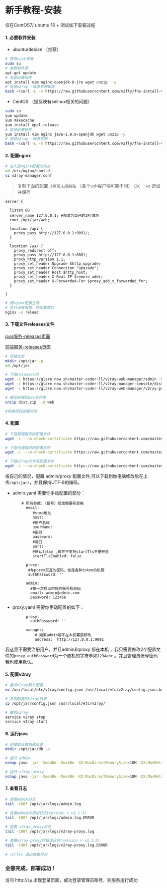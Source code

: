 # 新手教程-安装

 仅在CentOS7/ ubuntu 16 + 测试如下安装过程

#### 1. 必要软件安装

- ubuntu/debian （推荐）
```bash
# 获得root权限
sudo su
# 更新软件源
apt-get update
# 安装必要软件
apt install vim nginx openjdk-8-jre wget unzip  -y
# 安装v2ray -来源官网新版
bash <(curl -L -s https://raw.githubusercontent.com/v2fly/fhs-install-v2ray/master/install-release.sh) --version 5.3.0

```
- CentOS （据反映有selinux相关的问题）
```bash
sudo su
yum update
yum makecache
yum install epel-release
# 安装必要软件
yum install vim nginx java-1.8.0-openjdk wget unzip -y
# 安装v2ray -来源官网
bash <(curl -L -s https://raw.githubusercontent.com/v2fly/fhs-install-v2ray/master/install-release.sh) --version 5.3.0
```

       
####  2. 配置nginx
```bash
# 进入到nginx配置文件夹
cd /etc/nginx/conf.d
vi v2ray-manager.conf
```
> 复制下面的配置 ,`i编辑`,`右键粘贴` （各个ssh客户端可能不同）
> `ESC ` `:wq` 退出并保存

```
server {

  listen 80 ;
  server_name 127.0.0.1; #修改为自己的IP/域名
  root /opt/jar/web;
                
  location /api {
    proxy_pass http://127.0.0.1:9091/;
  }

  location /ws/ {
    proxy_redirect off;
    proxy_pass http://127.0.0.1:8081;
    proxy_http_version 1.1;
    proxy_set_header Upgrade $http_upgrade;
    proxy_set_header Connection "upgrade";
    proxy_set_header Host $http_host;
    proxy_set_header X-Real-IP $remote_addr;
    proxy_set_header X-Forwarded-For $proxy_add_x_forwarded_for;
  } 

}
```

```bash
# 使nginx配置生效
# 执行没有报错，则配置成功
nginx -s reload
```        
            
####  3. 下载文件releases文件


 [java服务-releases页面](https://github.com/master-coder-ll/v2ray-web-manager/releases)
 
 [前端服务-releases页面](https://github.com/master-coder-ll/v2ray-manager-console/releases)

```bash
# 创建目录
mkdir /opt/jar -p
cd /opt/jar 

# 下载releases包
wget -c https://glare.now.sh/master-coder-ll/v2ray-web-manager/admin -O admin.jar
wget -c https://glare.now.sh/master-coder-ll/v2ray-manager-console/dist -O dist.zip
wget -c https://glare.now.sh/master-coder-ll/v2ray-web-manager/v2ray-proxy -O v2ray-proxy.jar

# 解压前端到web文件夹
unzip dist.zip  -d web

#前端项目部署完成
```


####  4. 配置
     
```bash
# 下载管理服务的配置文件
wget -c --no-check-certificate https://raw.githubusercontent.com/master-coder-ll/v2ray-web-manager/master/conf/admin.yaml

# 下载代理服务的配置文件
wget -c --no-check-certificate https://raw.githubusercontent.com/master-coder-ll/v2ray-web-manager/master/conf/proxy.yaml

# 下载v2ray的专用配置文件
wget -c --no-check-certificate https://raw.githubusercontent.com/master-coder-ll/v2ray-web-manager/master/conf/config.json
```  

按自己的情况，配置 admin/proxy 配置文件,可以下载到你电脑修改后在上传`/opt/jar/`，并且保持UTF-8的编码。
  
- admin.yaml 需要你手动配置的部分：

          # 所有参数:（冒号）后面都要有空格 
            email: 
               #stmp地址
               host: 
               #用户名称
               userName: 
               #密码
               password:
               #端口
               port: 
               #默认false ,邮件不支持startTls不要开启
               startTlsEnabled: false
            
            proxy:
             #与porxy交互的密码，也是各种token的私钥
             authPassword: ''
             
            admin:
              #第一次启动时候的账号和密码
              email: admin@admin.com
              password: 123456

- proxy.yaml 需要你手动配置的如下：
         
            proxy:
              authPassword: ''
              
            manager:
                # 如果admin端不在本机需要修改
                address:  http://127.0.0.1:9091
 
 我这里不需要注册用户，并且admin和proxy 都在本机 ，我只需要修改2个配置文件的`proxy.authPassword`为一个随机的字符串如`1234abc` 。并且管理员账号密码我也使用默认。
 
####  5. 配置v2ray

```bash
# 备份v2ray默认配置
mv /usr/local/etc/v2ray/config.json /usr/local/etc/v2ray/config.json.bak

# 复制配置到v2ray目录
cp /opt/jar/config.json /usr/local/etc/v2ray/

# 重启v2ray
service v2ray stop
service v2ray start
```
     
####  6. 运行java
     
```bash
# 创建默认数据库目录
mkdir /opt/jar/db -p

# 运行 admin
nohup java -jar -Xms40m -Xmx40m -XX:MaxDirectMemorySize=10M -XX:MaxMetaspaceSize=80m  /opt/jar/admin.jar --spring.config.location=/opt/jar/admin.yaml > /dev/null 2>&1 &

# 运行 v2ray-proxy
nohup java -jar -Xms40m -Xmx40m -XX:MaxDirectMemorySize=10M -XX:MaxMetaspaceSize=80m /opt/jar/v2ray-proxy.jar --spring.config.location=/opt/jar/proxy.yaml > /dev/null 2>&1 &
```

####  7. 查看日志
```bash
# 查看admin日志
tail -100f /opt/jar/logs/admin.log

# 查看admin的错误日志(version > v3.1.5)
tail -100f /opt/jar/logs/admin.log.ERROR
    
# 查看 v2ray-proxy日志
tail -100f /opt/jar/logs/v2ray-proxy.log

# 查看v2ray-proxy的错误日志(version > v3.1.5)
tail -100f /opt/jar/logs/v2ray-proxy.log.ERROR
    
# ctrl+c 退出查看日志
```


### 全部完成，部署成功！
访问 http://`ip` 出现登录页面，成功登录管理员账号，则服务运行成功  
